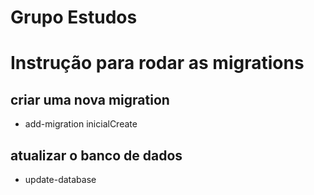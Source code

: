# Grupo Estudos


# Instrução para rodar as migrations
## criar uma nova migration
- add-migration inicialCreate

## atualizar o banco de dados
- update-database
